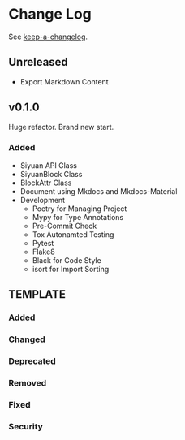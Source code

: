 # Change Log

See [keep-a-changelog](https://github.com/olivierlacan/keep-a-changelog).

## Unreleased

- Export Markdown Content

## v0.1.0

Huge refactor. Brand new start.

### Added

- Siyuan API Class
- SiyuanBlock Class
- BlockAttr Class
- Document using Mkdocs and Mkdocs-Material
- Development
  - Poetry for Managing Project
  - Mypy for Type Annotations
  - Pre-Commit Check
  - Tox Autonamted Testing
  - Pytest
  - Flake8
  - Black for Code Style
  - isort for Import Sorting

## TEMPLATE

### Added

### Changed

### Deprecated

### Removed

### Fixed

### Security
